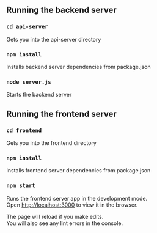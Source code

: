 ## Running the backend server

### `cd api-server`
Gets you into the api-server directory

### `npm install`
Installs backend server dependencies from package.json

### `node server.js`
Starts the backend server

## Running the frontend server

### `cd frontend`
Gets you into the frontend directory

### `npm install`
Installs frontend server dependencies from package.json

### `npm start`
Runs the frontend server app in the development mode.<br>
Open [http://localhost:3000](http://localhost:3000) to view it in the browser.

The page will reload if you make edits.<br>
You will also see any lint errors in the console.
